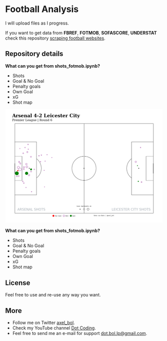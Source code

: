 # Football Analysis

I will upload files as I progress.

If you want to get data from **FBREF**, **FOTMOB**, **SOFASCORE**, **UNDERSTAT** check this repository [scraping football websites](https://github.com/axelbol/scraping-football-sites).

## Repository details

__What can you get from shots_fotmob.ipynb?__

- Shots
- Goal & No Goal
- Penalty goals
- Own Goal
- xG
- Shot map

![shotmap](https://github.com/axelbol/football-analysis/blob/main/images/image.png?raw=true)

__What can you get from shots_fotmob.ipynb?__

- Shots
- Goal & No Goal
- Penalty goals
- Own Goal
- xG
- Shot map

## License

Feel free to use and re-use any way you want.

## More

- Follow me on Twitter [axel_bol](https://x.com/axel_bol).
- Check my YouTube channel [Dot Coding](https://www.youtube.com/@DotCoding).
- Feel free to send me an e-mail for support [dot.bol.lp@gmail.com](mailto:dot.bol.lp@gmail.com).
